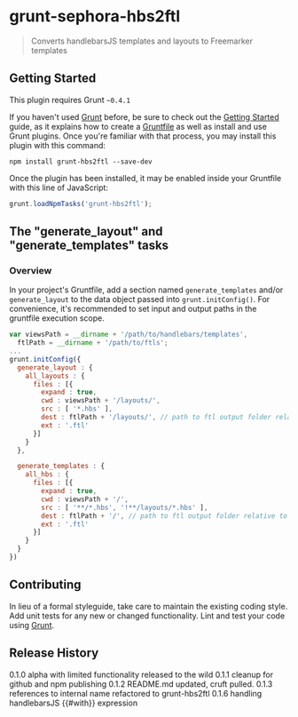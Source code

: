 # grunt-sephora-hbs2ftl

> Converts handlebarsJS templates and layouts to Freemarker templates

## Getting Started
This plugin requires Grunt `~0.4.1`

If you haven't used [Grunt](http://gruntjs.com/) before, be sure to check out the [Getting Started](http://gruntjs.com/getting-started) guide, as it explains how to create a [Gruntfile](http://gruntjs.com/sample-gruntfile) as well as install and use Grunt plugins. Once you're familiar with that process, you may install this plugin with this command:

```shell
npm install grunt-hbs2ftl --save-dev
```

Once the plugin has been installed, it may be enabled inside your Gruntfile with this line of JavaScript:

```js
grunt.loadNpmTasks('grunt-hbs2ftl');
```

## The "generate_layout" and "generate_templates" tasks

### Overview
In your project's Gruntfile, add a section named `generate_templates` and/or `generate_layout` to the data object passed into `grunt.initConfig()`.
For convenience, it's recommended to set input and output paths in the gruntfile execution scope.


```js
var viewsPath = __dirname + '/path/to/handlebars/templates',
  ftlPath = __dirname + '/path/to/ftls';
...
grunt.initConfig({
  generate_layout : {
    all_layouts : {
      files : [{
        expand : true,
        cwd : viewsPath + '/layouts/',
        src : [ '*.hbs' ],
        dest : ftlPath + '/layouts/', // path to ftl output folder relative to this Gruntfile.js
        ext : '.ftl'
      }]
    }
  },

  generate_templates : {
    all_hbs : {
      files : [{
        expand : true,
        cwd : viewsPath + '/',
        src : [ '**/*.hbs', '!**/layouts/*.hbs' ],
        dest : ftlPath + '/', // path to ftl output folder relative to this Gruntfile.js
        ext : '.ftl'
      }]
    }
  }
})
```

## Contributing
In lieu of a formal styleguide, take care to maintain the existing coding style. Add unit tests for any new or changed functionality. Lint and test your code using [Grunt](http://gruntjs.com/).

## Release History
0.1.0 alpha with limited functionality released to the wild
0.1.1 cleanup for github and npm publishing
0.1.2 README.md updated, cruft pulled.
0.1.3 references to internal name refactored to grunt-hbs2ftl
0.1.6 handling handlebarsJS {{#with}} expression